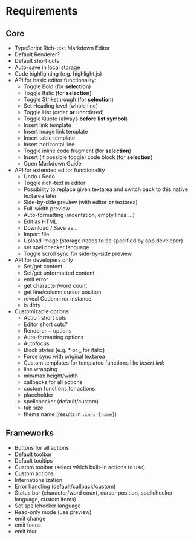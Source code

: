 # Requirements

## Core

- TypeScript Rich-text Markdown Editor
- Default Renderer?
- Default short cuts
- Auto-save in local storage
- Code highlighting (e.g. highlight.js)
- API for basic editor functionality:
  - Toggle Bold (for **selection**)
  - Toggle Italic (for **selection**)
  - Toggle Strikethrough (for **selection**)
  - Set Heading level (whole line)
  - Toggle List (order **or** unordered)
  - Toggle Quote (always **before list symbol**)
  - Insert link template
  - Insert image link template
  - Insert table template
  - Insert horizontal line
  - Toggle inline code fragment (for **selection**)
  - Insert (if possible toggle) code block (for **selection**)
  - Open Markdown Guide
- API for extended editor functionality
  - Undo / Redo
  - Toggle rich-text in editor
  - Possibility to replace given textarea and switch back to this native textarea later
  - Side-by-side preview (with editor **or** textarea)
  - Full-width preview
  - Auto-formatting (indentation, empty lines ...)
  - Edit as HTML
  - Download / Save as...
  - Import file
  - Upload image (storage needs to be specified by app developer)
  - set spellchecker language
  - Toggle scroll sync for side-by-side preview
- API for developers only
  - Set/get content
  - Set/get unformatted content
  - emit error
  - get character/word count
  - get line/column cursor position
  - reveal Codemirror instance
  - is dirty
- Customizable options
  - Action short cuts
  - Editor short cuts?
  - Renderer + options
  - Auto-formatting options
  - Autofocus
  - Block styles (e.g. \* or \_ for italic)
  - Force sync with original textarea
  - Custom templates for templated functions like _Insert link_
  - line wrapping
  - min/max height/width
  - callbacks for all actions
  - custom functions for actions
  - placeholder
  - spellchecker (default/custom)
  - tab size
  - theme name (results in `.cm-s-[name]`)

## Frameworks

- Buttons for all actions
- Default toolbar
- Default tooltips
- Custom toolbar (select which built-in actions to use)
- Custom actions
- Internationalization
- Error handling (default/callback/custom)
- Status bar (character/word count, cursor position, spellchecker language, custom items)
- Set spellchecker language
- Read-only mode (use preview)
- emit change
- emit focus
- emit blur
